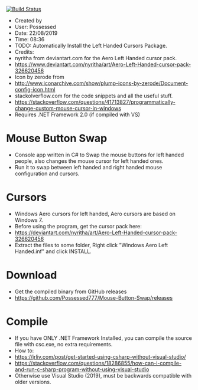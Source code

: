   [![Build Status](https://travis-ci.org/Possessed777/Mouse-Button-Swap.svg?branch=master)](https://travis-ci.org/Possessed777/Mouse-Button-Swap)
 * Created by
 * User: Possessed
 * Date: 22/08/2019
 * Time: 08:36
 * TODO: Automatically Install the Left Handed Cursors Package.
 * Credits:
 * nyritha from deviantart.com for the Aero Left Handed cursor pack.
 * https://www.deviantart.com/nyritha/art/Aero-Left-Handed-cursor-pack-326620456
 * Icon by zerode from 
 * http://www.iconarchive.com/show/plump-icons-by-zerode/Document-config-icon.html
 * stackolverflow.com for the code snippets and all the useful stuff.
 * https://stackoverflow.com/questions/41713827/programmatically-change-custom-mouse-cursor-in-windows
 * Requires .NET Framework 2.0 (if compiled with VS)
 
# Mouse Button Swap
 * Console app written in C# to Swap the mouse buttons for left handed people, also changes the mouse cursor for left handed ones.
 * Run it to swap between left handed and right handed mouse configuration and cursors.
 
# Cursors
 * Windows Aero cursors for left handed, Aero cursors are based on Windows 7.
 * Before using the program, get the cursor pack here:
 * https://deviantart.com/nyritha/art/Aero-Left-Handed-cursor-pack-326620456
 * Extract the files to some folder, Right click "Windows Aero Left Handed.inf" and click INSTALL.
 
# Download
 * Get the compiled binary from GitHub releases 
 * https://github.com/Possessed777/Mouse-Button-Swap/releases
 
# Compile
 * If you have ONLY .NET Framework Installed, you can compile the source file with csc.exe, no extra requirements.
 * How to:
 * https://jrliv.com/post/get-started-using-csharp-without-visual-studio/
 * https://stackoverflow.com/questions/18286855/how-can-i-compile-and-run-c-sharp-program-without-using-visual-studio
 * Otherwise use Visual Studio (2019), must be backwards compatible with older versions.
